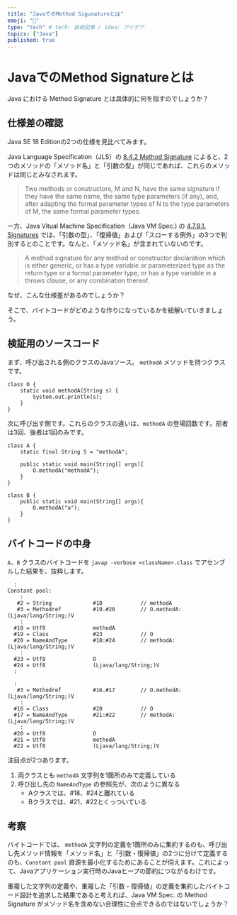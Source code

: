```yaml
---
title: "JavaでのMethod Sigunatureとは"
emoji: "🌊"
type: "tech" # tech: 技術記事 / idea: アイデア
topics: ["Java"]
published: true
---
```


# JavaでのMethod Signatureとは

Java における Method Signature とは具体的に何を指すのでしょうか？

## 仕様差の確認

Java SE 18 Editionの2つの仕様を見比べてみます。

Java Language Specification（JLS）の [8.4.2 Method Signature](https://docs.oracle.com/javase/specs/jls/se18/html/jls-8.html#jls-8.4.2) によると、2つのメソッドの「メソッド名」と「引数の型」が同じであれば、これらのメソッドは同じとみなされます。

> Two methods or constructors, M and N, have the same signature if they have the same name, the same type parameters (if any), and, after adapting the formal parameter types of N to the type parameters of M, the same formal parameter types.

一方、Java Vitual Machine Specification（Java VM Spec.) の [4.7.9.1. Signatures](https://docs.oracle.com/javase/specs/jvms/se18/html/jvms-4.html#jvms-4.7.9.1) では、「引数の型」、「復帰値」および「スローする例外」の3つで判別するとのことです。なんと、「メソッド名」が含まれていないのです。

> A method signature for any method or constructor declaration which is either generic, or has a type variable or parameterized type as the return type or a formal parameter type, or has a type variable in a throws clause, or any combination thereof.

なぜ、こんな仕様差があるのでしょうか？

そこで、バイトコードがどのような作りになっているかを紐解いていきましょう。

## 検証用のソースコード

まず、呼び出される側のクラスのJavaソース。 `methodA` メソッドを持つクラスです。

```Java: O.java
class O {
    static void methodA(String s) {
	    System.out.println(s);
    }
}
```

次に呼び出す側です。これらのクラスの違いは、`methodA` の登場回数です。前者は3回、後者は1回のみです。

```Java: A.java
class A {
	static final String S = "methodA";

	public static void main(String[] args){
		O.methodA("methodA");
	}
}
```

```Java: B.java
class B {
	public static void main(String[] args){
		O.methodA("a");
	}
}
```

## バイトコードの中身

`A`、`B` クラスのバイトコードを `javap -verbose <className>.class` でアセンブルした結果を、抜粋します。

``` : A.class
  :
Constant pool:
    :
   #2 = String             #18            // methodA
   #3 = Methodref          #19.#20        // O.methodA:(Ljava/lang/String;)V
    :
  #18 = Utf8               methodA
  #19 = Class              #23            // O
  #20 = NameAndType        #18:#24        // methodA:(Ljava/lang/String;)V
    :
  #23 = Utf8               O
  #24 = Utf8               (Ljava/lang/String;)V
  :
```

``` : B.class
  :
   #3 = Methodref          #16.#17        // O.methodA:(Ljava/lang/String;)V
    :
  #16 = Class              #20            // O
  #17 = NameAndType        #21:#22        // methodA:(Ljava/lang/String;)V
    :
  #20 = Utf8               O
  #21 = Utf8               methodA
  #22 = Utf8               (Ljava/lang/String;)V
```

注目点が2つあります。

1. 両クラスとも `methodA` 文字列を1箇所のみで定義している
2. 呼び出し先の `NameAndType` の参照先が、次のように異なる
   - Aクラスでは、#18、#24と離れている
   - Bクラスでは、#21、#22とくっついている

## 考察

バイトコードでは、 `methodA` 文字列の定義を1箇所のみに集約するのも、呼び出し先メソッド情報を「メソッド名」と「引数・復帰値」の2つに分けて定義するのも、`Constant pool` 資源を最小化するためにあることが伺えます。これによって、Javaアプリケーション実行時のJavaヒープの節約につながるわけです。

重複した文字列の定義や、重複した「引数・復帰値」の定義を集約したバイトコード設計を追求した結果であると考えれば、Java VM Spec. の Method Signature がメソッド名を含めない合理性に合点できるのではないでしょうか？
